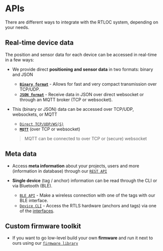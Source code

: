 # APIs
There are different ways to integrate with the RTLOC system, depending on your needs.

<!-- ![API_overview](./img/API2_small.gif) -->
<AnimApis />


## Real-time device data
The position and sensor data for each device can be accessed in real-time in a few ways:

* We provide direct **positioning and sensor data** in two formats: binary and JSON
  - **[`Binary format`](/api/api_application.html)** - Allows for fast and very compact transmission over TCP/UDP.
  - **[`JSON format`](/api/api_web.html)** - Receive data in JSON over direct websocket or through an MQTT broker (TCP or websocket).

* This (binary or JSON) data can be accessed over TCP/UDP, websockets, or MQTT
  - [`Direct TCP/UDP/WS(S)`](/api/api_conns.html)
  - **[`MQTT`](/api/api_conns.html)** (over TCP or websocket)

  > MQTT can be connected to over TCP or (secure) websocket

## Meta data

* Access **meta information** about your projects, users and more (information in database) through our [`REST API`](/api/api_rest.html)

* **Single device** (tag / anchor) information can be read through the CLI or via Bluetooth (BLE).
  - [`BLE API`](/api/api_ble.html) - Make a wireless connection with one of the tags with our BLE interface.
  - [`Device CLI`](/api/api_console.html) - Access the RTLS hardware (anchors and tags) via one of the [interfaces](/hardware/#interfaces).

## Custom firmware toolkit

* If you want to go low-level build your own **firmware** and run it next to ours using our [`firmware library`](/api/api_firmware.html)

<!-- ## Overview
The following image gives an overview of where the APIs reside within the system architecture.
![API_overview](./img/api_overview.png) -->
